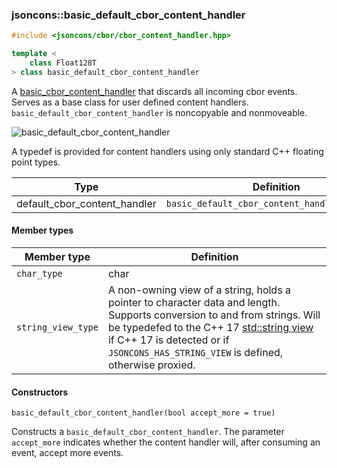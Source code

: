 ### jsoncons::basic_default_cbor_content_handler

```c++
#include <jsoncons/cbor/cbor_content_handler.hpp>

template <
    class Float128T
> class basic_default_cbor_content_handler
```

A [basic_cbor_content_handler](basic_cbor_content_handler.md) that discards all incoming cbor events. Serves as a base class for user defined content handlers.
`basic_default_cbor_content_handler` is noncopyable and nonmoveable.

![basic_default_cbor_content_handler](./diagrams/basic_default_cbor_content_handler.png)

A typedef is provided for content handlers using only standard C++ floating point types.

Type                |Definition
--------------------|------------------------------
default_cbor_content_handler    |`basic_default_cbor_content_handler<nullptr>`

#### Member types

Member type                         |Definition
------------------------------------|------------------------------
`char_type`|char
`string_view_type`|A non-owning view of a string, holds a pointer to character data and length. Supports conversion to and from strings. Will be typedefed to the C++ 17 [std::string view](http://en.cppreference.com/w/cpp/string/basic_string_view) if C++ 17 is detected or if `JSONCONS_HAS_STRING_VIEW` is defined, otherwise proxied.  

#### Constructors

    basic_default_cbor_content_handler(bool accept_more = true)

Constructs a `basic_default_cbor_content_handler`. The parameter
`accept_more` indicates whether the content handler will, after
consuming an event, accept more events.



